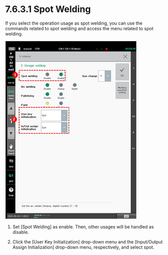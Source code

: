 # 7.6.3.1 Spot Welding

If you select the operation usage as spot welding, you can use the commands related to spot welding and access the menu related to spot welding.

![Figure 65 Operation Usage &#x2013; Spot Welding](../../../.gitbook/assets/image%20%28492%29.png)

1.	Set \[Spot Welding\] as enable. Then, other usages will be handled as disable.

2.	Click the \[User Key Initialization\] drop-down menu and the \[Input/Output Assign Initialization\] drop-down menu, respectively, and select spot.





